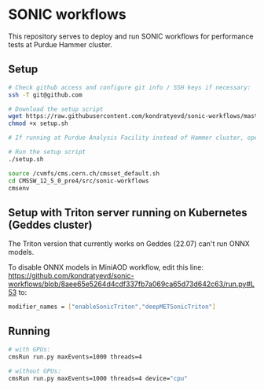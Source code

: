 # SONIC workflows
This repository serves to deploy and run SONIC workflows for performance tests at Purdue Hammer cluster.

## Setup
```bash
# Check github access and configure git info / SSH keys if necessary:
ssh -T git@github.com

# Download the setup script
wget https://raw.githubusercontent.com/kondratyevd/sonic-workflows/master/setup.sh
chmod +x setup.sh

# If running at Purdue Analysis Facility instead of Hammer cluster, open setup.sh and change ARCH to el8_amd64_gcc10

# Run the setup script
./setup.sh

source /cvmfs/cms.cern.ch/cmsset_default.sh
cd CMSSW_12_5_0_pre4/src/sonic-workflows
cmsenv

```

## Setup with Triton server running on Kubernetes (Geddes cluster)
The Triton version that currently works on Geddes (22.07) can't run ONNX models.

To disable ONNX models in MiniAOD workflow,
edit this line: https://github.com/kondratyevd/sonic-workflows/blob/8aee65e5264d4cdf337fb7a069ca65d73d642c63/run.py#L53
to:
```bash
modifier_names = ["enableSonicTriton","deepMETSonicTriton"]
```

## Running
```bash
# with GPUs:
cmsRun run.py maxEvents=1000 threads=4

# without GPUs:
cmsRun run.py maxEvents=1000 threads=4 device="cpu"
```
